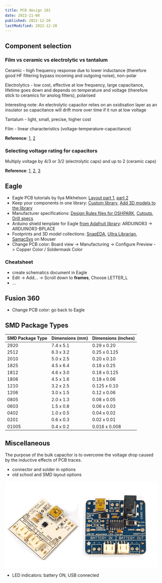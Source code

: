 ```yaml
---
title: PCB design 101
date: 2022-11-08
published: 2022-12-20
lastModified: 2022-12-20
---
```



## Component selection

### Film vs ceramic vs electrolytic vs tantalum

Ceramic - high frequency response due to lower inductance (therefore good HF filtering bypass incoming and outgoing noise), non-polar

Electrolytics - low cost, effective at low frequency, large capacitance, lifetime goes down and depends on temperature and voltage (therefore stick to ceramics for anolog filters), polarised

Interesting note:  An electrolytic capacitor relies on an oxidisation layer as an insulator so capacitance will drift more over time if it run at low voltage

Tantalum - light, small, precise, higher cost

Film - linear characteristics (voltage-temperature-capacitance)

**Reference**: [1](https://electronics.stackexchange.com/questions/232631/ceramic-caps-vs-electrolytic-what-are-the-tangible-differences-in-use), [2](https://electronics.stackexchange.com/questions/69919/ceramic-vs-film-capacitor-which-one-is-preferred-in-audio-circuits)


### Selecting voltage rating for capacitors

Multiply voltage by 4/3 or 3/2 (electrolytic caps) and up to 2 (ceramic caps)

**Reference**: [1](https://electronics.stackexchange.com/questions/15700/selecting-voltage-rating-for-capacitors), [2](http://www.learningaboutelectronics.com/Articles/What-does-the-voltage-rating-on-a-capacitor-mean), [3](https://resources.pcb.cadence.com/blog/2022-ceramic-capacitor-voltage-ratings-here-is-what-you-need-to-know)


## Eagle

- Eagle PCB tutorials by Ilya Mikhelson: [Layout part 1](https://www.youtube.com/watch?v=a1l6N7BVINA&t=1135s), [part 2](https://www.youtube.com/watch?v=Eu5XMEh79XM)
- Keep your components in one library: [Custom library](https://www.youtube.com/watch?v=yvRGmltr_P8), [Add 3D models to the library](https://support.snapeda.com/en/articles/3545085-how-to-import-a-3d-model-into-eagle)
- Manufacturer specifications: [Design Rules files for OSHPARK](https://docs.oshpark.com/design-tools/eagle/design-rules-files/), [Cutouts](https://docs.oshpark.com/design-tools/eagle/cutouts-and-slots/), [Drill specs](https://docs.oshpark.com/submitting-orders/drill-specs/)
- Arduino shield template for Eagle [from Adafruit library](https://github.com/adafruit/Adafruit-Eagle-Library): ARDUINOR3 -> ARDUINOR3-BPLACE
- Footprints and 3D model collections: [SnapEDA](https://www.snapeda.com/), [Ultra Librarian](https://www.ultralibrarian.com/), [SamacSys](https://componentsearchengine.com/) on Mouser
- Change PCB color: Board view -> Manufacturing -> Configure Preview -> Copper Color / Soldermask Color

### Cheatsheet

- create schematics document in Eagle
- Edit -> Add... -> Scroll down to **frames**, Choose LETTER_L
- ...


## Fusion 360

- Change PCB color: go back to Eagle


## SMD Package Types

SMD Package Type | Dimensions (mm) | Dimensions (inches)
-----|-----------|-------------
2920 | 7.4 x 5.1 | 0.29 x 0.20
2512 | 6.3 x 3.2 | 0.25 x 0.125
2010 | 5.0 x 2.5 | 0.20 x 0.10
1825 | 4.5 x 6.4 | 0.18 x 0.25
1812 | 4.6 x 3.0 | 0.18 x 0.125
1806 | 4.5 x 1.6 | 0.18 x 0.06
1210 | 3.2 x 2.5 | 0.125 x 0.10
1206 | 3.0 x 1.5 | 0.12 x 0.06
0805 | 2.0 x 1.3 | 0.08 x 0.05
0603 | 1.5 x 0.8 | 0.06 x 0.03
0402 | 1.0 x 0.5 | 0.04 x 0.02
0201 | 0.6 x 0.3 | 0.02 x 0.01
01005 | 0.4 x 0.2 | 0.016 x 0.008



## Miscellaneous

The purpose of the bulk capacitor is to overcome the voltage drop caused by the inductive effects of PCB traces. 


- connector and solder in options
- old school and SMD layout options

![Through hole and SMD layout options example](./adafruit_lipo_chargers.gif "Adafruit LiPo chargers")

- LED indicators: battery ON, USB connected